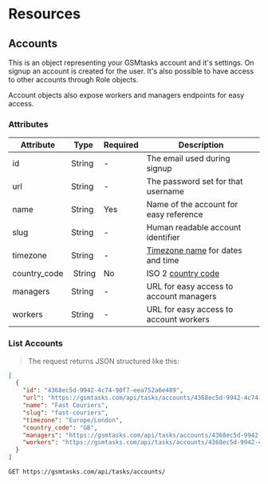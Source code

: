 # Resources

## Accounts

This is an object representing your GSMtasks account and it's settings. On signup an account is created for the user. It's also possible to have access to other accounts through Role objects.

<aside class="notice">
Account objects also expose workers and managers endpoints for easy access.
</aside>

### Attributes

Attribute     | Type   | Required | Description
------------  | ------ | -------  | -----------
id            | String | -        | The email used during signup
url           | String | -        | The password set for that username
name          | String | Yes      | Name of the account for easy reference
slug          | String | -        | Human readable account identifier
timezone      | String | -        | [Timezone name](https://en.wikipedia.org/wiki/List_of_tz_database_time_zones) for dates and time
country_code  | String | No       | ISO 2 [country code](https://en.wikipedia.org/wiki/ISO_3166-1_alpha-2)
managers      | String | -        | URL for easy access to account managers
workers       | String | -        | URL for easy access to account workers

### List Accounts

> The request returns JSON structured like this:

```json
[
  {
    "id": "4368ec5d-9942-4c74-90f7-eea752a6e489",
    "url": "https://gsmtasks.com/api/tasks/accounts/4368ec5d-9942-4c74-90f7-eea752a6e489/",
    "name": "Fast Couriers",
    "slug": "fast-couriers",
    "timezone": "Europe/London",
    "country_code": "GB",
    "managers": "https://gsmtasks.com/api/tasks/accounts/4368ec5d-9942-4c74-90f7-eea752a6e489/managers/",
    "workers": "https://gsmtasks.com/api/tasks/accounts/4368ec5d-9942-4c74-90f7-eea752a6e489/workers/"
  }
]
```

`GET https://gsmtasks.com/api/tasks/accounts/`
